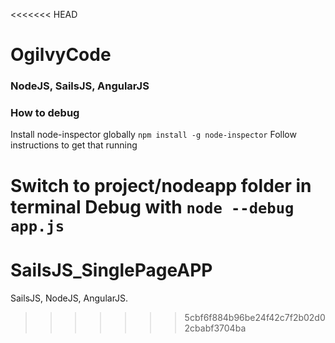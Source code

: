 <<<<<<< HEAD
# OgilvyCode
### NodeJS, SailsJS, AngularJS

### How to debug
Install node-inspector globally
`npm install -g node-inspector`
Follow instructions to get that running

Switch to project/nodeapp folder in terminal
Debug with `node --debug app.js`
=======
SailsJS_SinglePageAPP
=====================

SailsJS, NodeJS, AngularJS. 
>>>>>>> 5cbf6f884b96be24f42c7f2b02d02cbabf3704ba
